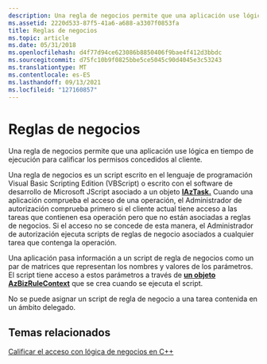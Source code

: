```yaml
---
description: Una regla de negocios permite que una aplicación use lógica en tiempo de ejecución para calificar los permisos concedidos al cliente.
ms.assetid: 2220d533-87f5-41a6-a688-a3307f0853fa
title: Reglas de negocios
ms.topic: article
ms.date: 05/31/2018
ms.openlocfilehash: d4f77d94ce623086b8850406f9bae4f412d3bbdc
ms.sourcegitcommit: d75fc10b9f0825bbe5ce5045c90d4045e3c53243
ms.translationtype: MT
ms.contentlocale: es-ES
ms.lasthandoff: 09/13/2021
ms.locfileid: "127160857"
---
```

# <a name="business-rules"></a>Reglas de negocios

Una regla de negocios permite que una aplicación use lógica en tiempo de ejecución para calificar los permisos concedidos al cliente.

Una regla de negocios es un script escrito en el lenguaje de programación Visual Basic Scripting Edition (VBScript) o escrito con el software de desarrollo de Microsoft JScript asociado a un objeto [**IAzTask.**](/windows/desktop/api/Azroles/nn-azroles-iaztask) Cuando una aplicación comprueba el acceso de una operación, el Administrador de autorización comprueba primero si el cliente actual tiene acceso a las tareas que contienen esa operación pero que no están asociadas a reglas de negocios. Si el acceso no se concede de esta manera, el Administrador de autorización ejecuta scripts de reglas de negocio asociados a cualquier tarea que contenga la operación.

Una aplicación pasa información a un script de regla de negocios como un par de matrices que representan los nombres y valores de los parámetros. El script tiene acceso a estos parámetros a través de [**un objeto AzBizRuleContext**](/windows/desktop/api/Azroles/nn-azroles-iazbizrulecontext) que se crea cuando se ejecuta el script.

No se puede asignar un script de regla de negocio a una tarea contenida en un ámbito delegado.

## <a name="related-topics"></a>Temas relacionados

<dl> <dt>

[Calificar el acceso con lógica de negocios en C++](qualifying-access-with-business-logic-in-c--.md)
</dt> </dl>

 

 



